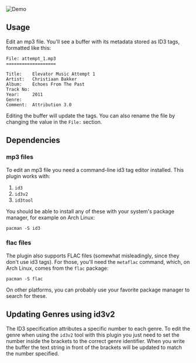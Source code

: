 ![Demo](http://i.andrewradev.com/e3062961da3c802a1e860ef8e14cbc55.gif)

## Usage

Edit an mp3 file. You'll see a buffer with its metadata stored as ID3 tags, formatted like this:

    File: attempt_1.mp3
    ===================

    Title:    Elevator Music Attempt 1
    Artist:   Christiaan Bakker
    Album:    Echoes From The Past
    Track No:
    Year:     2011
    Genre:
    Comment:  Attribution 3.0

Editing the buffer will update the tags. You can also rename the file by changing the value in the `File:` section.

## Dependencies

### mp3 files

To edit an mp3 file you need a command-line id3 tag editor installed.
This plugin works with:

1. `id3`
1. `id3v2`
1. `id3tool`

You should be able to install any of these with your system's package manager, for example on Arch Linux:

    pacman -S id3

### flac files

The plugin also supports FLAC files (somewhat misleadingly, since they don't use id3 tags). For those, you'll need the `metaflac` command, which, on Arch Linux, comes from the `flac` package:

    pacman -S flac

On other platforms, you can probably use your favorite package manager to search for these.

## Updating Genres using id3v2

The ID3 specification attributes a specific number to each genre.
To edit the genre when using the `id3v2` tool with this plugin you just need to set the number inside the brackets to the correct genre identifier.
When you write the buffer the text string in front of the brackets will be updated to match the number specified.
